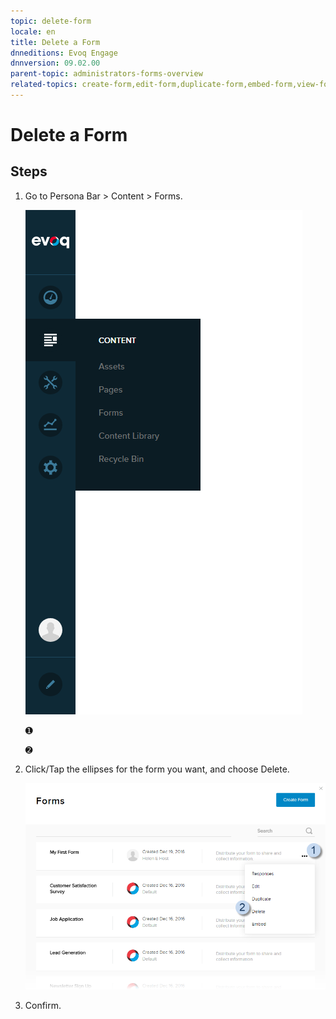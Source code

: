 ```yaml
---
topic: delete-form
locale: en
title: Delete a Form
dnneditions: Evoq Engage
dnnversion: 09.02.00
parent-topic: administrators-forms-overview
related-topics: create-form,edit-form,duplicate-form,embed-form,view-form-responses,content-fields-versus-form-fields
---
```


# Delete a Form

## Steps

1.  Go to Persona Bar \> Content \> Forms.
    
    ![Persona Bar > Content > Forms](img/scr-pbar-host-Content-E91.png)
    
    ➊
    
    ➋
    
2.  Click/Tap the ellipses for the form you want, and choose Delete.
    
      
    
    ![Click/Tap the ellipses for the form > Delete](img/scr-Forms-List-ellipsesmenu-Delete.png)
    
      
    
3.  Confirm.